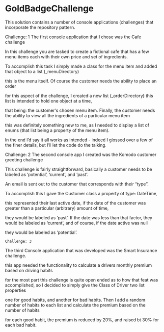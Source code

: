 # GoldBadgeChallenge
This solution contains a number of console applications (challenges) that incorporate the repository pattern.



Challenge: 1
The first console application that I chose was the Cafe challenge 

In this challenge you are tasked to create a fictional cafe that has a few menu items each with their own price and set of ingredients.

To accomplish this task I simply made a class for the menu item and added that object to a list (_menuDirectory) 

this is the menu itself. Of course the customer needs the ability to place an order

for this aspect of the challenge, I created a new list (_orderDirectory) this list is intended to hold one object at a time,

that being: the customer's chosen menu item. Finally, the customer needs the ability to view all the ingredients of a particular menu item 

this was definitely something new to me, as I needed to display a list of enums (that list being a property of the menu item).

In the end I’d say it all works as intended - indeed I glossed over a few of the finer details, but I’ll let the code do the talking.



Challenge: 2
The second console app I created was the Komodo customer greeting challenge

This challenge is fairly straightforward, basically a customer needs to be labeled as ‘potential’, ‘current’, and ‘past’. 

An email is sent out to the customer that corresponds with their “type”.

To accomplish this I gave the Customer class a property of type: DateTime, 

this represented their last active date, if the date of the customer was greater than a particular (arbitrary) amount of time,

they would be labeled as ‘past’. If the date was less than that factor, they would be labeled as ‘current’, and of course, if the date active was null

they would be labeled as ‘potential’.



	Challenge: 3
The third Console application that was developed was the Smart Insurance challenge. 

this app needed the functionality to calculate a drivers monthly premium based on driving habits

for the most part this challenge is quite open ended as to how that feat was accomplished, so I decided to simply give the Class of Driver two list properties

one for good habits, and another for bad habits. Then I add a random number of habits to each list and calculate the premium based on the number of habits

for each good habit, the premium is reduced by 20%, and raised bt 30% for each bad habit.
